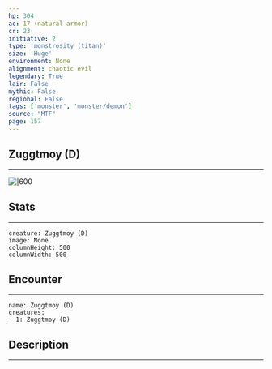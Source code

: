```yaml
---
hp: 304
ac: 17 (natural armor)
cr: 23
initiative: 2
type: 'monstrosity (titan)'    
size: 'Huge'
environment: None
alignment: chaotic evil
legendary: True
lair: False
mythic: False
regional: False
tags: ['monster', 'monster/demon']
source: "MTF"
page: 157
---
```


## Zuggtmoy (D)
---

![|600](D:/Program%20Files/5e.tools/img/bestiary/MTF/Zuggtmoy.jpg)

## Stats
---

```statblock
creature: Zuggtmoy (D)
image: None
columnHeight: 500
columnWidth: 500
```

## Encounter
---

```encounter-table
name: Zuggtmoy (D)
creatures:
- 1: Zuggtmoy (D)
```

## Description
---




